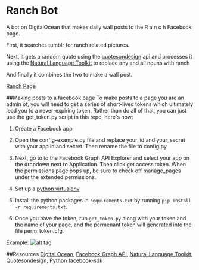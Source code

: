 # Ranch Bot
A bot on DigitalOcean that makes daily wall posts to the R a n c h Facebook page.

First, it searches tumblr for ranch related pictures.

Next, it gets a random quote using the
<a href="http://quotesondesign.com/" target="_blank">quotesondesign</a>
api and processes it using the
<a href="http://www.nltk.org/" target="_blank">Natural Language Toolkit</a>
to replace any and all nouns with ranch

 And finally it combines the two to make a wall post.

<a href="https://www.facebook.com/raaanchhh" target="_blank">Ranch Page</a>


##Making posts to a facebook page
To make posts to a page you are an admin of, you will need to get a series of short-lived tokens which ultimately lead you to a never-expiring token. Rather than do all of that, you can just use the get_token.py script in this repo, here's how:

1. Create a Facebook app

2. Open the config-example.py file and replace your_id and your_secret with your app id and secret. Then rename the file to config.py

3. Next, go to to the Facebook Graph API Explorer and select your app on the dropdown next to Application. Then click get access token. When the permissions page pops up, be sure to check off manage_pages under the extended permissions.

4. Set up a [python virtualenv](http://docs.python-guide.org/en/latest/dev/virtualenvs/)

5. Install the python packages in `requirements.txt` by running `pip install -r requirements.txt`.

6. Once you have the token, run `get_token.py` along with your token and the name of your page, and the permenant token will generated into the file perm_token.cfg.

Example:
![alt tag](https://raw.githubusercontent.com/biggie96/RanchBot/master/example.png)

##Resources
<a href="https://www.digitalocean.com/" target="_blank">Digital Ocean</a>, <a href="https://developers.facebook.com/docs/graph-api" target="_blank">Facebook Graph API</a>, <a href="http://www.nltk.org/" target="_blank">Natural Language Toolkit</a>, <a href="http://quotesondesign.com/" target="_blank">Quotesondesign</a>, <a href="http://facebook-sdk.readthedocs.org/en/latest/" target="_blank">Python facebook-sdk</a>
